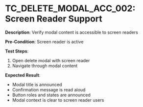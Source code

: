 # TC_DELETE_MODAL_ACC_002: Screen Reader Support

**Description**: Verify modal content is accessible to screen readers

**Pre-Condition**: Screen reader is active

**Test Steps**:
1. Open delete modal with screen reader
2. Navigate through modal content

**Expected Result**:
- Modal title is announced
- Confirmation message is read aloud
- Button roles and states are announced
- Modal context is clear to screen reader users